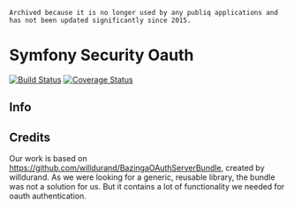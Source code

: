 ```
Archived because it is no longer used by any publiq applications and has not been updated significantly since 2015.
```

# Symfony Security Oauth

[![Build Status](https://travis-ci.org/cultuurnet/symfony-security-oauth.svg?branch=master)](https://travis-ci.org/cultuurnet/symfony-security-oauth) [![Coverage Status](https://coveralls.io/repos/cultuurnet/symfony-security-oauth/badge.svg?branch=master&service=github)](https://coveralls.io/github/cultuurnet/symfony-security-oauth?branch=master)


## Info


## Credits

Our work is based on https://github.com/willdurand/BazingaOAuthServerBundle, created by willdurand. 
As we were looking for a generic, reusable library, the bundle was not a solution for us. But it contains a lot of 
functionality we needed for oauth authentication.
